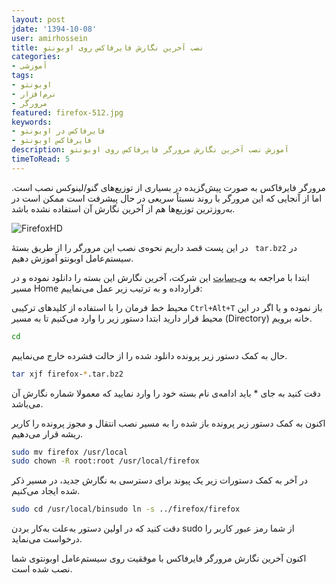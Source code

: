 ```yaml
---
layout: post
jdate: '1394-10-08'
user: amirhossein
title: نصب آخرین نگارش فایرفاکس روی اوبونتو
categories:
- آموزشی
tags:
- اوبونتو
- نرم‌افزار
- مرورگر
featured: firefox-512.jpg
keywords:
- فایرفاکس در اوبونتو
- فایرفاکس اوبونتو
description: آموزش نصب آخرین نگارش مرورگر فایرفاکس روی اوبونتو
timeToRead: 5
---
```


مرورگر فایرفاکس به صورت پیش‌گزیده در بسیاری از توزیع‌های گنو/لینوکس نصب است. اما از آنجایی که این مرورگر با روند نسبتاً سریعی در حال پیشرفت است ممکن است در به‌روزترین توزیع‌ها هم از آخرین نگارش آن استفاده نشده باشد.

![FirefoxHD](/linuxiha/images/FirefoxHD.jpg)

در این پست قصد داریم نحوه‌ی نصب این مرورگر را از طریق بستهٔ ` tar.bz2` در سیستم‌عامل اوبونتو آموزش دهیم.

ابتدا با مراجعه به [وب‌سایت](https://www.mozilla.org/en-US/firefox/new/) این شرکت، آخرین نگارش این بسته را دانلود نموده و در مسیر Home قرارداده و به ترتیب زیر عمل می‌نماییم:

محیط خط فرمان را با استفاده از کلیدهای ترکیبی `Ctrl+Alt+T` باز نموده و یا اگر در این محیط قرار دارید ابتدا دستور زیر را وارد می‌کنیم تا به مسیر (Directory) خانه برویم.

```sh
cd
```

حال به کمک دستور زیر پرونده دانلود شده را از حالت فشرده خارج می‌نماییم.

```sh
tar xjf firefox-*.tar.bz2
```

دقت کنید به جای * باید ادامه‌ی نام بسته خود را وارد نمایید که معمولا شماره نگارش آن می‌باشد.

اکنون به کمک دستور زیر پرونده باز شده را به مسیر نصب انتقال و مجوز پرونده را کاربر ریشه قرار می‌دهیم.

```sh
sudo mv firefox /usr/local
sudo chown -R root:root /usr/local/firefox
```

در آخر به کمک دستورات زیر یک پیوند برای دسترسی به نگارش جدید، در مسیر ذکر شده ایجاد می‌کنیم.

```sh
sudo cd /usr/local/binsudo ln -s ../firefox/firefox
```

دقت کنید که در اولین دستور به‌علت به‌کار بردن sudo از شما رمز عبور کاربر را درخواست می‌نماید.

اکنون آخرین نگارش مرورگر فایرفاکس با موفقیت روی سیستم‌عامل اوبونتوی شما نصب شده است.